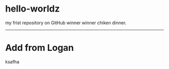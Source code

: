 # hello-worldz
my frist repository on GitHub
winner winner chiken dinner.

----
# Add from Logan

ksafha
